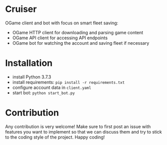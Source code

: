 # Cruiser
OGame client and bot with focus on smart fleet saving:
* OGame HTTP client for downloading and parsing game content
* OGame API client for accessing API endpoints
* OGame bot for watching the account and saving fleet if necessary

# Installation
* install Python 3.7.3
* install requirements: `pip install -r requirements.txt`
* configure account data in `client.yaml`
* start bot: `python start_bot.py`

# Contribution
Any contribution is very welcome! Make sure to first post an issue with features you want to implement so that we can discuss them and try to stick to the coding style of the project. Happy coding!
